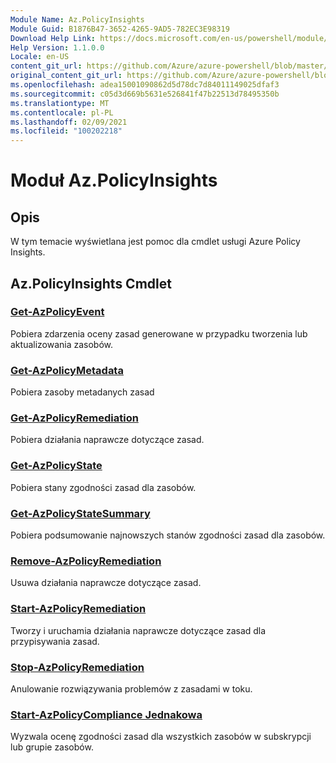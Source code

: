 ```yaml
---
Module Name: Az.PolicyInsights
Module Guid: B1876B47-3652-4265-9AD5-782EC3E98319
Download Help Link: https://docs.microsoft.com/en-us/powershell/module/az.policyinsights
Help Version: 1.1.0.0
Locale: en-US
content_git_url: https://github.com/Azure/azure-powershell/blob/master/src/PolicyInsights/PolicyInsights/help/Az.PolicyInsights.md
original_content_git_url: https://github.com/Azure/azure-powershell/blob/master/src/PolicyInsights/PolicyInsights/help/Az.PolicyInsights.md
ms.openlocfilehash: adea15001090862d5d78dc7d84011149025dfaf3
ms.sourcegitcommit: c05d3d669b5631e526841f47b22513d78495350b
ms.translationtype: MT
ms.contentlocale: pl-PL
ms.lasthandoff: 02/09/2021
ms.locfileid: "100202218"
---
```

# Moduł Az.PolicyInsights
## Opis
W tym temacie wyświetlana jest pomoc dla cmdlet usługi Azure Policy Insights.

## Az.PolicyInsights Cmdlet
### [Get-AzPolicyEvent](Get-AzPolicyEvent.md)
Pobiera zdarzenia oceny zasad generowane w przypadku tworzenia lub aktualizowania zasobów.

### [Get-AzPolicyMetadata](Get-AzPolicyMetadata.md)
Pobiera zasoby metadanych zasad

### [Get-AzPolicyRemediation](Get-AzPolicyRemediation.md)
Pobiera działania naprawcze dotyczące zasad.

### [Get-AzPolicyState](Get-AzPolicyState.md)
Pobiera stany zgodności zasad dla zasobów.

### [Get-AzPolicyStateSummary](Get-AzPolicyStateSummary.md)
Pobiera podsumowanie najnowszych stanów zgodności zasad dla zasobów.

### [Remove-AzPolicyRemediation](Remove-AzPolicyRemediation.md)
Usuwa działania naprawcze dotyczące zasad.

### [Start-AzPolicyRemediation](Start-AzPolicyRemediation.md)
Tworzy i uruchamia działania naprawcze dotyczące zasad dla przypisywania zasad.

### [Stop-AzPolicyRemediation](Stop-AzPolicyRemediation.md)
Anulowanie rozwiązywania problemów z zasadami w toku.

### [Start-AzPolicyCompliance Jednakowa](Start-AzPolicyComplianceScan.md)
Wyzwala ocenę zgodności zasad dla wszystkich zasobów w subskrypcji lub grupie zasobów.

